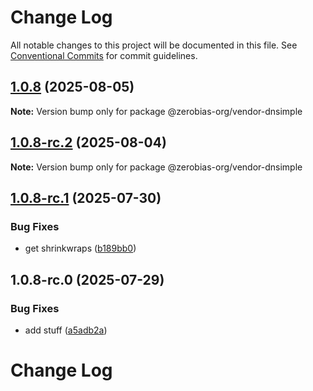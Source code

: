 # Change Log

All notable changes to this project will be documented in this file.
See [Conventional Commits](https://conventionalcommits.org) for commit guidelines.

## [1.0.8](https://github.com/zerobias-org/vendor/compare/@zerobias-org/vendor-dnsimple@1.0.8-rc.2...@zerobias-org/vendor-dnsimple@1.0.8) (2025-08-05)

**Note:** Version bump only for package @zerobias-org/vendor-dnsimple





## [1.0.8-rc.2](https://github.com/zerobias-org/vendor/compare/@zerobias-org/vendor-dnsimple@1.0.8-rc.1...@zerobias-org/vendor-dnsimple@1.0.8-rc.2) (2025-08-04)

**Note:** Version bump only for package @zerobias-org/vendor-dnsimple





## [1.0.8-rc.1](https://github.com/zerobias-org/vendor/compare/@zerobias-org/vendor-dnsimple@1.0.8-rc.0...@zerobias-org/vendor-dnsimple@1.0.8-rc.1) (2025-07-30)


### Bug Fixes

* get shrinkwraps ([b189bb0](https://github.com/zerobias-org/vendor/commit/b189bb0cf53ad66427530ccc0eab7824527942d3))





## 1.0.8-rc.0 (2025-07-29)


### Bug Fixes

* add stuff ([a5adb2a](https://github.com/zerobias-org/vendor/commit/a5adb2aecd0670c42e9077affecb6a047bf30fc6))





# Change Log
